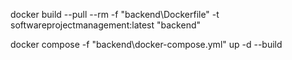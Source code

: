 docker build --pull --rm -f "backend\Dockerfile" -t softwareprojectmanagement:latest "backend"

docker compose -f "backend\docker-compose.yml" up -d --build 